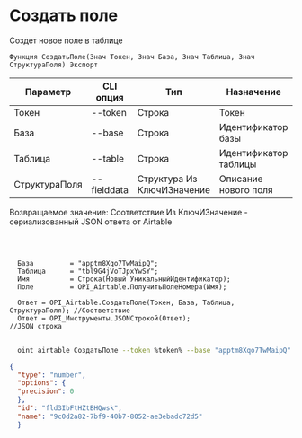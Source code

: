 ﻿---
sidebar_position: 1
---

# Создать поле
 Создет новое поле в таблице



`Функция СоздатьПоле(Знач Токен, Знач База, Знач Таблица, Знач СтруктураПоля) Экспорт`

  | Параметр | CLI опция | Тип | Назначение |
  |-|-|-|-|
  | Токен | --token | Строка | Токен |
  | База | --base | Строка | Идентификатор базы |
  | Таблица | --table | Строка | Идентификатор таблицы |
  | СтруктураПоля | --fielddata | Структура Из КлючИЗначение | Описание нового поля |

  
  Возвращаемое значение:   Соответствие Из КлючИЗначение - сериализованный JSON ответа от Airtable

<br/>




```bsl title="Пример кода"
  
  База         = "apptm8Xqo7TwMaipQ";
  Таблица      = "tbl9G4jVoTJpxYwSY";
  Имя          = Строка(Новый УникальныйИдентификатор);
  Поле         = OPI_Airtable.ПолучитьПолеНомера(Имя);
  
  Ответ = OPI_Airtable.СоздатьПоле(Токен, База, Таблица, СтруктураПоля); //Соответствие
  Ответ = OPI_Инструменты.JSONСтрокой(Ответ);                            //JSON строка
```



```sh title="Пример команды CLI"
    
  oint airtable СоздатьПоле --token %token% --base "apptm8Xqo7TwMaipQ" --table "tbl9G4jVoTJpxYwSY" --fielddata %fielddata%

```

```json title="Результат"
{
  "type": "number",
  "options": {
  "precision": 0
  },
  "id": "fld3IbFtHZtBHQwsk",
  "name": "9c0d2a82-7bf9-40b7-8052-ae3ebadc72d5"
  }
```

